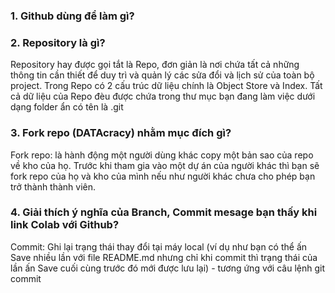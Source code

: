 ### 1. Github dùng để làm gì?  

### 2. Repository là gì?  
Repository hay được gọi tắt là Repo, đơn giản là nơi chứa tất cả những thông tin cần thiết để duy trì và quản lý các sửa đổi và lịch sử của toàn bộ project. Trong Repo có 2 cấu trúc dữ liệu chính là Object Store và Index. Tất cả dữ liệu của Repo đèu được chứa trong thư mục bạn đang làm việc dưới dạng folder ẩn có tên là .git
### 3. Fork repo (DATAcracy) nhằm mục đích gì?  
Fork repo: là hành động một người dùng khác copy một bản sao của repo về kho của họ. Trước khi tham gia vào một dự án của người khác thì bạn sẽ fork repo của họ và kho của mình nếu như người khác chưa cho phép bạn trở thành thành viên.
### 4. Giải thích ý nghĩa của Branch, Commit mesage bạn thấy khi link Colab với Github?  
Commit: Ghi lại trạng thái thay đổi tại máy local (ví dụ như bạn có thể ấn Save nhiều lần với file README.md nhưng chỉ khi commit thì trạng thái của lần ấn Save cuối cùng trước đó mới được lưu lại) - tương ứng với câu lệnh git commit
